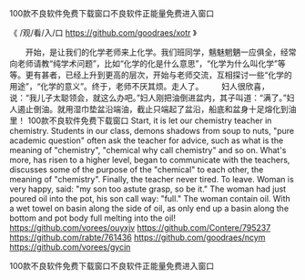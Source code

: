 
100款不良软件免费下载窗口不良软件正能量免费进入窗口




《 /观/看/入/口  https://github.com/goodraes/xotr 》




　　开始，是让我们的化学老师来上化学。我们班同学，魑魅魍魉一应俱全，经常向老师请教“纯学术问题”，比如“化学的化是什么意思”，“化学为什么叫化学”等等。更有甚者，已经上升到更高的层次，开始与老师交流，互相探讨一些“化学的用途”，“化学的意义”。终于，老师不厌其烦。走人了。
　　妇人很欣喜，说：“我儿子太聪领会，就这么办吧。”妇人刚把油倒进盆内，其子叫道：“满了。”妇人遏止倒油。就用湿巾垫盆沿端油，截止只端起了盆沿，船底和盆身十足熔化到油里！
100款不良软件免费下载窗口
Start, it is let our chemistry teacher in chemistry.
Students in our class, demons shadows from soup to nuts, "pure academic question" often ask the teacher for advice, such as what is the meaning of "chemistry", "chemical why call chemistry" and so on.
What's more, has risen to a higher level, began to communicate with the teachers, discusses some of the purpose of the "chemical" to each other, the meaning of "chemistry".
Finally, the teacher never tired.
To leave.
Woman is very happy, said: "my son too astute grasp, so be it."
The woman had just poured oil into the pot, his son call way: "full."
The woman contain oil.
With a wet towel on basin along the side of oil, as only end up a basin along the bottom and pot body full melting into the oil!
https://github.com/vorees/ouyxjv
https://github.com/Contere/795237
https://github.com/rabte/761436
https://github.com/goodraes/ncym
https://github.com/vorees/gycin





100款不良软件免费下载窗口不良软件正能量免费进入窗口
